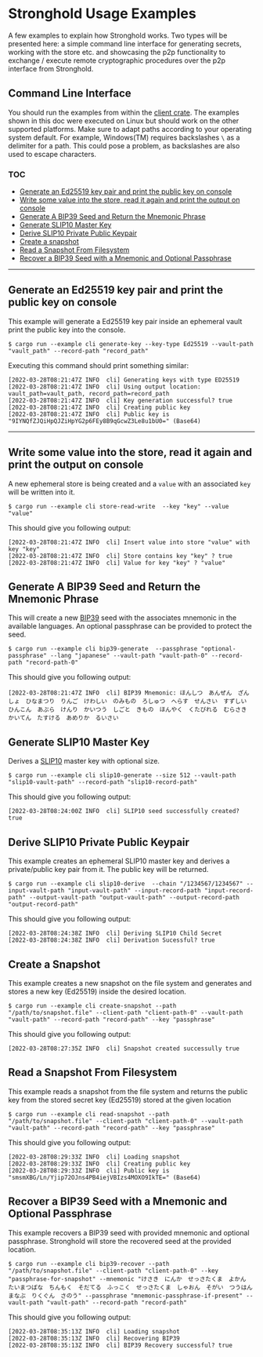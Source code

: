 # Stronghold Usage Examples

A few examples to explain how Stronghold works. Two types will be presented here: a simple command line interface for generating secrets, working with the store etc.
and showcasing the p2p functionality to exchange / execute remote cryptographic procedures over the p2p interface from Stronghold.

## Command Line Interface

You should run the examples from within the [client crate](https://github.com/iotaledger/stronghold.rs/tree/dev/client). The examples shown in this doc were executed on Linux but should work on the other supported platforms. Make sure to adapt paths according to your operating system default. For example, Windows(TM) requires backslashes `\` as a delimiter for a path. This could pose a problem, as backslashes are also used to escape characters.

### TOC

- [Generate an Ed25519 key pair and print the public key on console](#generate-an-ed25519-key-pair-and-print-the-public-key-on-console)
- [Write some value into the store, read it again and print the output on console](#write-some-value-into-the-store-read-it-again-and-print-the-output-on-console)
- [Generate A BIP39 Seed and Return the Mnemonic Phrase](#generate-a-bip39-seed-and-return-the-mnemonic-phrase)
- [Generate SLIP10 Master Key](#generate-slip10-master-key)
- [Derive SLIP10 Private Public Keypair](#derive-slip10-private-public-keypair)
- [Create a snapshot](#create-a-snapshot)
- [Read a Snapshot From Filesystem](#read-a-snapshot-from-filesystem)
- [Recover a BIP39 Seed with a Mnemonic and Optional Passphrase](#recover-a-bip39-seed-with-a-mnemonic-and-optional-passphrase)

---

<a name="Generate-an-Ed25519-key-pair-and-print-the-public-key-on-console"></a>
## Generate an Ed25519 key pair and print the public key on console

This example will generate a Ed25519 key pair inside an ephemeral vault print the public key into the console.

```lang:rust
$ cargo run --example cli generate-key --key-type Ed25519 --vault-path "vault_path" --record-path "record_path"
```

Executing this command should print something similar:

```
[2022-03-28T08:21:47Z INFO  cli] Generating keys with type ED25519
[2022-03-28T08:21:47Z INFO  cli] Using output location: vault_path=vault_path, record_path=record_path
[2022-03-28T08:21:47Z INFO  cli] Key generation successful? true
[2022-03-28T08:21:47Z INFO  cli] Creating public key
[2022-03-28T08:21:47Z INFO  cli] Public key is "9IYNQfZJQiHpQJZiHpYG2p6FEy8B9qGcwZ3Le8u1bU0=" (Base64)
```

---

## Write some value into the store, read it again and print the output on console

A new ephemeral store is being created and a `value` with an associated `key` will be written into it.

```lang:rust
$ cargo run --example cli store-read-write  --key "key" --value "value"
```

This should give you following output:

```
[2022-03-28T08:21:47Z INFO  cli] Insert value into store "value" with key "key"
[2022-03-28T08:21:47Z INFO  cli] Store contains key "key" ? true
[2022-03-28T08:21:47Z INFO  cli] Value for key "key" ? "value"
```

## Generate A BIP39 Seed and Return the Mnemonic Phrase

This will create a new [BIP39](https://github.com/bitcoin/bips/blob/master/bip-0039.mediawiki) seed with the associates mnemonic in the available languages. 
An optional passphrase can be provided to protect the seed.

```lang:rust
$ cargo run --example cli bip39-generate  --passphrase "optional-passphrase" --lang "japanese" --vault-path "vault-path-0" --record-path "record-path-0"
```

This should give you following output:
```
[2022-03-28T08:21:47Z INFO  cli] BIP39 Mnemonic: ほんしつ　あんぜん　ざんしょ　ひなまつり　りんご　けわしい　のみもの　ろしゅつ　へらす　せんさい　すずしい　ひんこん　あぶら　けんり　かいつう　しごと　きもの　ほんやく　くたびれる　むらさき　かいてん　たすける　あめりか　るいさい
```

## Generate SLIP10 Master Key

Derives a [SLIP10](https://github.com/satoshilabs/slips/blob/master/slip-0010.md) master key with optional size.

```lang:rust
$ cargo run --example cli slip10-generate --size 512 --vault-path "slip10-vault-path" --record-path "slip10-record-path"
```

This should give you following output:
```
[2022-03-28T08:24:00Z INFO  cli] SLIP10 seed successfully created? true
```


## Derive SLIP10 Private Public Keypair

This example creates an ephemeral SLIP10 master key and derives a private/public key pair from it. The public key will be returned.

```lang:rust
$ cargo run --example cli slip10-derive  --chain "/1234567/1234567" --input-vault-path "input-vault-path" --input-record-path "input-record-path" --output-vault-path "output-vault-path" --output-record-path "output-record-path"
```

This should give you following output:
```
[2022-03-28T08:24:38Z INFO  cli] Deriving SLIP10 Child Secret
[2022-03-28T08:24:38Z INFO  cli] Derivation Sucessful? true
```

## Create a Snapshot

This example creates a new snapshot on the file system and generates and stores a new key (Ed25519) inside the desired location.

```lang:rust
$ cargo run --example cli create-snapshot --path "/path/to/snapshot.file" --client-path "client-path-0" --vault-path "vault-path" --record-path "record-path" --key "passphrase"
```

This should give you following output:
```
[2022-03-28T08:27:35Z INFO  cli] Snapshot created successully true
```

## Read a Snapshot From Filesystem

This example reads a snapshot from the file system and returns the public key from the stored secret key (Ed25519) stored at the given location

```lang:rust
$ cargo run --example cli read-snapshot --path "/path/to/snapshot.file" --client-path "client-path-0" --vault-path "vault-path" --record-path "record-path" --key "passphrase"
```

This should give you following output:
```
[2022-03-28T08:29:33Z INFO  cli] Loading snapshot
[2022-03-28T08:29:33Z INFO  cli] Creating public key
[2022-03-28T08:29:33Z INFO  cli] Public key is "smsmXBG/Ln/Yjip72OJns4PB4iejVBIzs4MOXO9IkTE=" (Base64)
```

## Recover a BIP39 Seed with a Mnemonic and Optional Passphrase

This example recovers a BIP39 seed with provided mnemonic and optional passphrase. Stronghold will store the recovered seed at the provided location. 

```lang:rust
$ cargo run --example cli bip39-recover --path "/path/to/snapshot.file" --client-path "client-path-0" --key "passphrase-for-snapshot" --mnemonic "けさき　にんか　せっさたくま　よかん　たいまつばな　ちんもく　そだてる　ふっこく　せっさたくま　しゃおん　そがい　つうはん　まなぶ　りくぐん　さのう" --passphrase "mnemonic-passphrase-if-present" --vault-path "vault-path" --record-path "record-path"
```

This should give you following output:
```
[2022-03-28T08:35:13Z INFO  cli] Loading snapshot
[2022-03-28T08:35:13Z INFO  cli] Recovering BIP39
[2022-03-28T08:35:13Z INFO  cli] BIP39 Recovery successful? true
```
